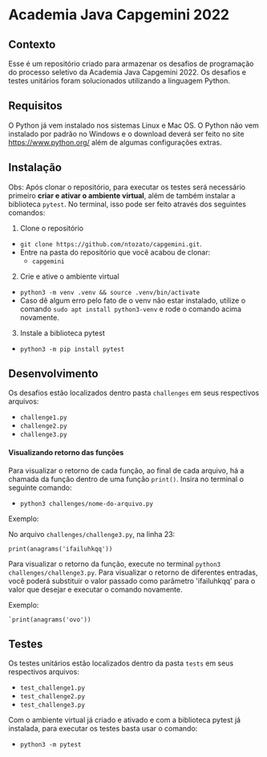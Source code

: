 # Academia Java Capgemini 2022


## Contexto

Esse é um repositório criado para armazenar os desafios de programação do processo seletivo da Academia Java Capgemini 2022. Os desafios e testes unitários foram solucionados utilizando a linguagem Python.


## Requisitos

O Python já vem instalado nos sistemas Linux e Mac OS. O Python não vem instalado por padrão no Windows e o download deverá ser feito no site https://www.python.org/ além de algumas configurações extras.


## Instalação

Obs: Após clonar o repositório, para executar os testes será necessário primeiro **criar e ativar o ambiente virtual**, além de também instalar a biblioteca `pytest`. No terminal, isso pode ser feito através dos seguintes comandos:

1. Clone o repositório

- `git clone https://github.com/ntozato/capgemini.git`.
- Entre na pasta do repositório que você acabou de clonar:
  - `capgemini`

2. Crie e ative o ambiente virtual 

- `python3 -m venv .venv && source .venv/bin/activate`
- Caso dê algum erro pelo fato de o venv não estar instalado, utilize o comando `sudo apt install python3-venv` e rode o comando acima novamente.

3. Instale a biblioteca pytest

- `python3 -m pip install pytest`


## Desenvolvimento

Os desafios estão localizados dentro pasta `challenges` em seus respectivos arquivos:

- `challenge1.py`
- `challenge2.py`
- `challenge3.py`

#### Visualizando retorno das funções
 
 Para visualizar o retorno de cada função, ao final de cada arquivo, há a chamada da função dentro de uma função `print()`. Insira no terminal o seguinte comando:
  
  - `python3 challenges/nome-do-arquivo.py`
 
 Exemplo: 
  
  No arquivo `challenges/challenge3.py`, na linha 23:
  
  `print(anagrams('ifailuhkqq'))`
  
  
Para visualizar o retorno da função, execute no terminal `python3 challenges/challenge3.py`. Para visualizar o retorno de diferentes entradas, você poderá substituir o valor passado como parâmetro 'ifailuhkqq' para o valor que desejar e executar o comando novamente.

  Exemplo:
  
    `print(anagrams('ovo'))  
    
 
## Testes

Os testes unitários estão localizados dentro da pasta `tests` em seus respectivos arquivos:

- `test_challenge1.py`
- `test_challenge2.py`
- `test_challenge3.py`

Com o ambiente virtual já criado e ativado e com a biblioteca pytest já instalada, para executar os testes basta usar o comando:

- `python3 -m pytest`
